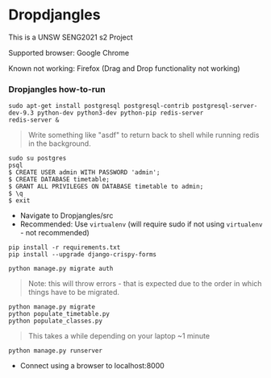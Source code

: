 # Dropdjangles
This is a UNSW SENG2021 s2 Project

Supported browser: Google Chrome

Known not working: Firefox (Drag and Drop functionality not working)

### Dropjangles how-to-run

`sudo apt-get install postgresql postgresql-contrib postgresql-server-dev-9.3 python-dev python3-dev python-pip redis-server`  
`redis-server &`
> Write something like "asdf" to return back to shell while running redis in the background.

`sudo su postgres`  
`psql`  
`$ CREATE USER admin WITH PASSWORD 'admin';`  
`$ CREATE DATABASE timetable;`  
`$ GRANT ALL PRIVILEGES ON DATABASE timetable to admin;`  
`$ \q`  
`$ exit`  

* Navigate to Dropjangles/src 
* Recommended: Use `virtualenv` (will require sudo if not using `virtualenv` - not recommended)

`pip install -r requirements.txt`  
`pip install --upgrade django-crispy-forms`  

`python manage.py migrate auth`  
> Note: this will throw errors - that is expected due to the order in which things have to be migrated.

`python manage.py migrate`  
`python populate_timetable.py`  
`python populate_classes.py`  

> This takes a while depending on your laptop ~1 minute

`python manage.py runserver`  

* Connect using a browser to localhost:8000
